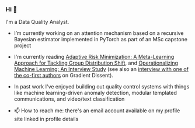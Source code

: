 ### Hi 👋

I'm a Data Quality Analyst.

- I’m currently working on an attention mechanism based on a recursive Bayesian estimator implemented in PyTorch as part of an MSc capstone project

- I'm currently reading [Adaptive Risk Minimization: A Meta-Learning Approach for Tackling Group Distribution Shift](https://openreview.net/forum?id=MA8eT-vUPvZ), and [Operationalizing Machine Learning: An Interview Study](https://arxiv.org/abs/2209.09125) (see also an [interview with one of the co-first authors](https://podtail.com/podcast/gradient-dissent-weights-biases/shreya-shankar-operationalizing-machine-learning/) on Gradient Dissent).

- In past work I've enjoyed building out quality control systems with things like machine learning-driven anomaly detection, modular templated communications, and video/text classification

- 📫 How to reach me: there's an email account available on my profile site linked in profile details